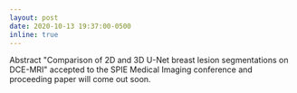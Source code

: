 ```yaml
---
layout: post
date: 2020-10-13 19:37:00-0500
inline: true
---
```


Abstract "Comparison of 2D and 3D U-Net breast lesion segmentations on DCE-MRI" accepted to the SPIE Medical Imaging conference and proceeding paper will come out soon.